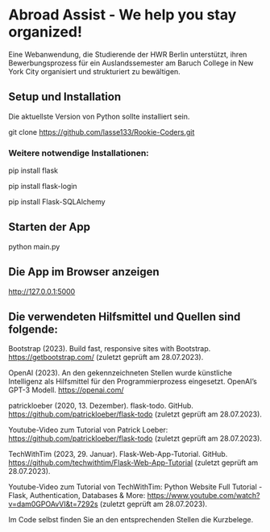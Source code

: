 # **Abroad Assist - We help you stay organized!**

Eine Webanwendung, die Studierende der HWR Berlin unterstützt, ihren Bewerbungsprozess für ein Auslandssemester am Baruch College in New York City organisiert und strukturiert zu bewältigen.


## Setup und Installation

Die aktuellste Version von Python sollte installiert sein. 

git clone <https://github.com/lasse133/Rookie-Coders.git>

### Weitere notwendige Installationen: 

pip install flask

pip install flask-login

pip install Flask-SQLAlchemy

## Starten der App

python main.py


## Die App im Browser anzeigen

http://127.0.0.1:5000

## Die verwendeten Hilfsmittel und Quellen sind folgende: 

Bootstrap (2023). Build fast, responsive sites with Bootstrap. https://getbootstrap.com/ (zuletzt geprüft am 28.07.2023). 

OpenAI (2023). An den gekennzeichneten Stellen wurde künstliche Intelligenz als Hilfsmittel für den Programmierprozess eingesetzt. OpenAI’s GPT-3 Modell. https://openai.com/

patrickloeber (2020, 13. Dezember). flask-todo. GitHub. https://github.com/patrickloeber/flask-todo (zuletzt geprüft am 28.07.2023).

Youtube-Video zum Tutorial von Patrick Loeber: https://github.com/patrickloeber/flask-todo (zuletzt geprüft am 28.07.2023).

TechWithTim (2023, 29. Januar). Flask-Web-App-Tutorial. GitHub. https://github.com/techwithtim/Flask-Web-App-Tutorial (zuletzt geprüft am 28.07.2023). 

Youtube-Video zum Tutorial von TechWithTim: Python Website Full Tutorial - Flask, Authentication, Databases & More: https://www.youtube.com/watch?v=dam0GPOAvVI&t=7292s (zuletzt geprüft am 28.07.2023).


Im Code selbst finden Sie an den entsprechenden Stellen die Kurzbelege. 